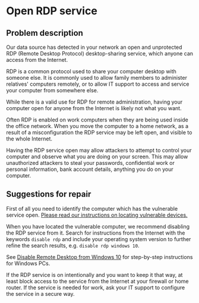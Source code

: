 # Open RDP service

## Problem description

Our data source has detected in your network an open and unprotected RDP (Remote Desktop Protocol) desktop-sharing service, which anyone can access from the Internet.

RDP is a common protocol used to share your computer desktop with someone else. It is commonly used to allow family members to administer relatives' computers remotely, or to allow IT support to access and service your computer from somewhere else. 

While there is a valid use for RDP for remote administration, having your computer open for anyone from the Internet is likely not what you want. 

Often RDP is enabled on work computers when they are being used inside the office network. When you move the computer to a home network, as a result of a misconfiguration the RDP service may be left open, and visible to the whole Internet. 

Having the RDP service open may allow attackers to attempt to control your computer and observe what you are doing on your screen. This may allow unauthorized attackers to steal your passwords, confidential work or personal information, bank account details, anything you do on your computer. 

## Suggestions for repair

First of all you need to identify the computer which has the vulnerable service open. [Please read our instructions on locating vulnerable devices.](../locate.md)

When you have located the vulnerable computer, we recommend disabling the RDP service from it. Search for instructions from the Internet with the keywords `disable rdp` and include your operating system version to further refine the search results, e.g. `disable rdp windows 10`.

See [Disable Remote Desktop from Windows 10](https://www.lifewire.com/disable-windows-remote-desktop-153337) for step-by-step instructions for Windows PCs.

If the RDP service is on intentionally and you want to keep it that way, at least block access to the service from the Internet at your firewall or home router. If the service is needed for work, ask your IT support to configure the service in a secure way.
